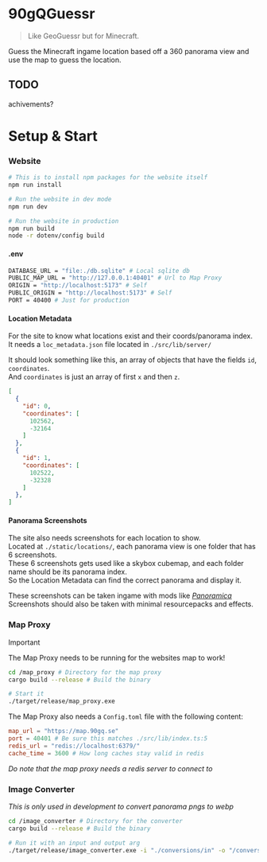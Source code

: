 # 90gQGuessr

> Like GeoGuessr but for Minecraft.

Guess the Minecraft ingame location based off a 360 panorama view and use the map to guess the location.  

## TODO
achivements?

# Setup & Start


### **Website**
```bash
# This is to install npm packages for the website itself
npm run install
```

```bash
# Run the website in dev mode
npm run dev
```
```bash
# Run the website in production
npm run build
node -r dotenv/config build
```

#### **.env**

```sh
DATABASE_URL = "file:./db.sqlite" # Local sqlite db
PUBLIC_MAP_URL = "http://127.0.0.1:40401" # Url to Map Proxy
ORIGIN = "http://localhost:5173" # Self
PUBLIC_ORIGIN = "http://localhost:5173" # Self
PORT = 40400 # Just for production
```

#### **Location Metadata**

For the site to know what locations exist and their coords/panorama index.  
It needs a `loc_metadata.json` file located in `./src/lib/server/`  

It should look something like this, an array of objects that have the fields `id`, `coordinates`.  
And `coordinates` is just an array of first `x` and then `z`.  

```json
[
  {
    "id": 0,
    "coordinates": [
      102562,
      -32164
    ]
  },
  {
    "id": 1,
    "coordinates": [
      102522,
      -32328
    ]
  },
]
```

#### **Panorama Screenshots**

The site also needs screenshots for each location to show.  
Located at `./static/locations/`, each panorama view is one folder that has 6 screenshots.  
These 6 screenshots gets used like a skybox cubemap, and each folder name should be its panorama index.  
So the Location Metadata can find the correct panorama and display it.  

These screenshots can be taken ingame with mods like *[Panoramica](https://modrinth.com/mod/panoramica)*  
Screenshots should also be taken with minimal resourcepacks and effects.   

### **Map Proxy**
> [!IMPORTANT]  
> The Map Proxy needs to be running for the websites map to work!

```bash
cd /map_proxy # Directory for the map proxy
cargo build --release # Build the binary

# Start it
./target/release/map_proxy.exe
```
The Map Proxy also needs a `Config.toml` file with the following content:
```toml
map_url = "https://map.90gq.se"
port = 40401 # Be sure this matches ./src/lib/index.ts:5
redis_url = "redis://localhost:6379/"
cache_time = 3600 # How long caches stay valid in redis
```

*Do note that the map proxy needs a redis server to connect to*

### **Image Converter**
*This is only used in development to convert panorama pngs to webp*

```bash
cd /image_converter # Directory for the converter
cargo build --release # Build the binary

# Run it with an input and output arg
./target/release/image_converter.exe -i "./conversions/in" -o "/conversions/out"
```


